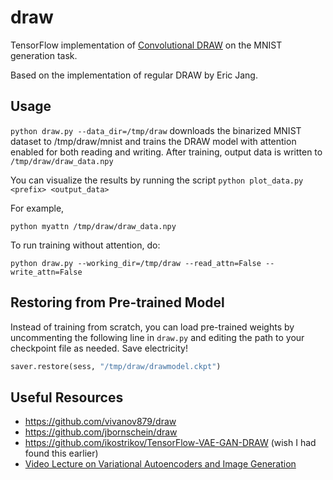 # draw

TensorFlow implementation of [Convolutional DRAW](https://arxiv.org/pdf/1604.08772.pdf) on the MNIST generation task.

Based on the implementation of regular DRAW by Eric Jang.

## Usage

`python draw.py --data_dir=/tmp/draw` downloads the binarized MNIST dataset to /tmp/draw/mnist and trains the DRAW model with attention enabled for both reading and writing. After training, output data is written to `/tmp/draw/draw_data.npy`

You can visualize the results by running the script `python plot_data.py <prefix> <output_data>`

For example, 

`python myattn /tmp/draw/draw_data.npy`

To run training without attention, do:

`python draw.py --working_dir=/tmp/draw --read_attn=False --write_attn=False`

## Restoring from Pre-trained Model

Instead of training from scratch, you can load pre-trained weights by uncommenting the following line in `draw.py` and editing the path to your checkpoint file as needed. Save electricity! 

```python
saver.restore(sess, "/tmp/draw/drawmodel.ckpt")
```

## Useful Resources

- https://github.com/vivanov879/draw
- https://github.com/jbornschein/draw
- https://github.com/ikostrikov/TensorFlow-VAE-GAN-DRAW (wish I had found this earlier)
- [Video Lecture on Variational Autoencoders and Image Generation]( https://www.youtube.com/watch?v=P78QYjWh5sM&list=PLE6Wd9FR--EfW8dtjAuPoTuPcqmOV53Fu&index=3)

